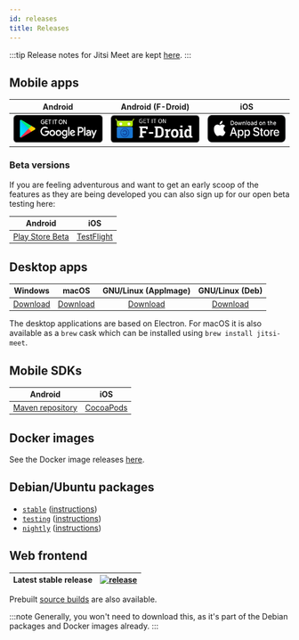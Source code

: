 ```yaml
---
id: releases
title: Releases
---
```


:::tip
Release notes for Jitsi Meet are kept [here](https://github.com/jitsi/jitsi-meet-release-notes).
:::

## Mobile apps

| Android | Android (F-Droid) | iOS |
|:-:|:-:|:-:|
| [<img src="https://raw.githubusercontent.com/jitsi/handbook/master/docs/assets/google-play-badge.png" height="50" />](https://play.google.com/store/apps/details?id=org.jitsi.meet) | [<img src="https://raw.githubusercontent.com/jitsi/handbook/master/docs/assets/f-droid-badge.png" height="50" />](https://f-droid.org/en/packages/org.jitsi.meet/) | [<img src="https://raw.githubusercontent.com/jitsi/handbook/master/docs/assets/appstore-badge.png" height="50" />](https://itunes.apple.com/us/app/jitsi-meet/id1165103905) |

### Beta versions

If you are feeling adventurous and want to get an early scoop of the features as they are being
developed you can also sign up for our open beta testing here:

| Android | iOS |
|:-:|:-:|
| [Play Store Beta](https://play.google.com/apps/testing/org.jitsi.meet) | [TestFlight](https://testflight.apple.com/join/isy6ja7S)

## Desktop apps

| Windows | macOS | GNU/Linux (AppImage) | GNU/Linux (Deb) |
| :--: | :--: | :--: | :--: |
| [Download](https://github.com/jitsi/jitsi-meet-electron/releases/latest/download/jitsi-meet.exe) | [Download](https://github.com/jitsi/jitsi-meet-electron/releases/latest/download/jitsi-meet.dmg) | [Download](https://github.com/jitsi/jitsi-meet-electron/releases/latest/download/jitsi-meet-x86_64.AppImage) | [Download](https://github.com/jitsi/jitsi-meet-electron/releases/latest/download/jitsi-meet-amd64.deb) |

The desktop applications are based on Electron. For macOS it is also available as a `brew` cask which can be installed using `brew install jitsi-meet`.

## Mobile SDKs

| Android | iOS |
| :--: | :--: |
| [Maven repository](https://jitsi.github.io/handbook/docs/dev-guide/dev-guide-android-sdk#use-pre-build-sdk-artifactsbinaries) | [CocoaPods](https://cocoapods.org/pods/JitsiMeetSDK)

## Docker images

See the Docker image releases [here](https://github.com/jitsi/docker-jitsi-meet/releases).

## Debian/Ubuntu packages

* [`stable`](https://download.jitsi.org/stable/) ([instructions](https://jitsi.org/downloads/ubuntu-debian-installations-instructions/))
* [`testing`](https://download.jitsi.org/testing/) ([instructions](https://jitsi.org/downloads/ubuntu-debian-installations-instructions-for-testing/))
* [`nightly`](https://download.jitsi.org/unstable/) ([instructions](https://jitsi.org/downloads/ubuntu-debian-installations-instructions-nightly/))

## Web frontend

Latest stable release | [![release](https://img.shields.io/badge/release-latest-green.svg)](https://github.com/jitsi/jitsi-meet/releases/latest) |
|---|---|

Prebuilt [source builds](https://download.jitsi.org/jitsi-meet/src/) are also available.

:::note
Generally, you won't need to download this, as it's part of the Debian packages and Docker images already.
:::
